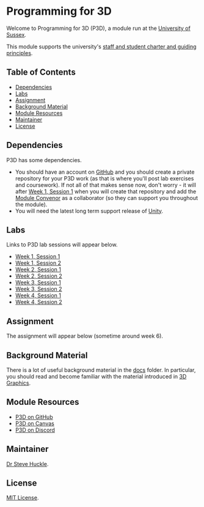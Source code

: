 # Programming for 3D

Welcome to Programming for 3D (P3D), a module run at the [University of Sussex](https://www.sussex.ac.uk/).

This module supports the university's [staff and student charter and guiding principles](/docs/staffStudentCharter.pdf).

## Table of Contents

- [Dependencies](#dependencies)
- [Labs](#labs)
- [Assignment](#assignment)
- [Background Material](#background-material)
- [Module Resources](#module-resources)
- [Maintainer](#maintainer)
- [License](#license)

## Dependencies

P3D has some dependencies.

- You should have an account on [GitHub](https://github.com/) and you should create a private repository for your P3D work (as that is where you'll post lab exercises and coursework). If not all of that makes sense now, don't worry - it will after [Week 1, Session 1](/docs/labs/week1Session1.md) when you will create that repository and add the [Module Convenor](#maintainer) as a collaborator (so they can support you throughout the module).
- You will need the latest long term support release of [Unity](https://unity3d.com/unity/qa/lts-releases).

## Labs

Links to P3D lab sessions will appear below.

- [Week 1, Session 1](/docs/labs/week1Session1.md)
- [Week 1, Session 2](/docs/labs/week1Session2.md)
- [Week 2, Session 1](/docs/labs/week2Session1.md)
- [Week 2, Session 2](/docs/labs/week2Session2.md)
- [Week 3, Session 1](/docs/labs/week3Session1.md)
- [Week 3, Session 2](/docs/labs/week3Session2.md)
- [Week 4, Session 1](/docs/labs/week4Session1.md)
- [Week 4, Session 2](/docs/labs/week4Session2.md)

## Assignment

The assignment will appear below (sometime around week 6).

## Background Material

There is a lot of useful background material in the [docs](./docs/) folder. In particular, you should read and become familiar with the material introduced in [3D Graphics](./docs/graphicsBackground.md).

## Module Resources

- [P3D on GitHub](https://github.com/glowkeeper/P3D)
- [P3D on Canvas](https://canvas.sussex.ac.uk/courses/17597)
- [P3D on Discord](https://discord.gg/PutHQRGkPA)

## Maintainer

[Dr Steve Huckle](https://glowkeeper.github.io/).

## License

[MIT License](LICENSE).
